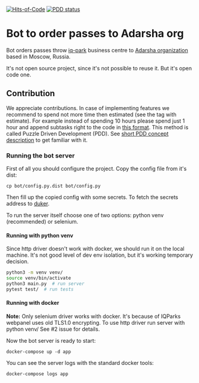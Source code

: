 [![Hits-of-Code](https://hitsofcode.com/github/duker33/adarsha_pass)](https://hitsofcode.com/view/github/duker33/adarsha_pass)
[![PDD status](http://www.0pdd.com/svg?name=duker33/adarsha_pass)](http://www.0pdd.com/p?name=duker33/adarsha_pass)

# Bot to order passes to Adarsha org

Bot orders passes throw [iq-park](http://iqpark-msk.ru/) business centre to [Adarsha organization](https://vk.com/adarsha_yoga) based in Moscow, Russia.

It's not open source project, since it's not possible to reuse it. But it's open code one.

## Contribution
We appreciate contributions.
In case of implementing features we recommend
to spend not more time then estimated (see the tag with estimate).
For example instead of spending 10 hours please spend just 1 hour
and append subtasks right to the code in [this format](https://github.com/yegor256/pdd#how-to-format).
This method is called Puzzle Driven Development (PDD).
See [short PDD concept description](https://www.yegor256.com/2010/03/04/pdd.html)
to get familiar with it.

### Running the bot server
First of all you should configure the project.
Copy the config file from it's dist:
```
cp bot/config.py.dist bot/config.py
```
Then fill up the copied config with some secrets.
To fetch the secrets address to [duker](https://about.me/duker33).

To run the server itself choose one of two options: python venv (recommended) or selenium.


#### Running with python venv
Since http driver doesn't work with docker, we should run it on the local machine.
It's not good level of dev env isolation, but it's working temporary decision.

```bash
python3 -m venv venv/
source venv/bin/activate
python3 main.py  # run server
pytest test/  # run tests
```

#### Running with docker
**Note:** Only selenium driver works with docker.
It's because of IQParks webpanel uses old TLS1.0 encrypting.
To use http driver run server with python venv/
See #2 issue for details.

Now the bot server is ready to start:
```
docker-compose up -d app
```

You can see the server logs with the standard docker tools:
```
docker-compose logs app
```
